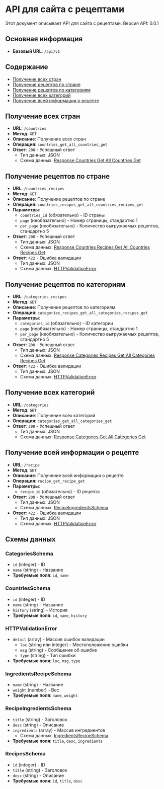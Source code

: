 # API для сайта с рецептами

Этот документ описывает API для сайта с рецептами. Версия API: 0.0.1

## Основная информация

- **Базовый URL**: `/api/v1`

## Содержание

- [Получение всех стран](#получение-всех-стран)
- [Получение рецептов по стране](#получение-рецептов-по-стране)
- [Получение рецептов по категориям](#получение-рецептов-по-категориям)
- [Получение всех категорий](#получение-всех-категорий)
- [Получение всей информации о рецепте](#получение-всей-информации-о-рецепте)

## Получение всех стран

- **URL**: `/countries`
- **Метод**: `GET`
- **Описание**: Получение всех стран
- **Операция**: `countries_get_all_countries_get`
- **Ответ**: `200` - Успешный ответ
  - Тип данных: JSON
  - Схема данных: [Response Countries Get All Countries Get](#response-countries-get-all-countries-get)

## Получение рецептов по стране

- **URL**: `/countries_recipes`
- **Метод**: `GET`
- **Описание**: Получение рецептов по стране
- **Операция**: `countries_recipes_get_all_countries_recipes_get`
- **Параметры**:
  - `countries_id` (обязательно) - ID страны
  - `page` (необязательно) - Номер страницы, стандартно 1
  - `per_page` (необязательно) - Количество выгружаемых рецептов, стандартно 5
- **Ответ**: `200` - Успешный ответ
  - Тип данных: JSON
  - Схема данных: [Response Countries Recipes Get All Countries Recipes Get](#response-countries-recipes-get-all-countries-recipes-get)
- **Ответ**: `422` - Ошибка валидации
  - Тип данных: JSON
  - Схема данных: [HTTPValidationError](#httpvalidationerror)

## Получение рецептов по категориям

- **URL**: `/categories_recipes`
- **Метод**: `GET`
- **Описание**: Получение рецептов по категориям
- **Операция**: `categories_recipes_get_all_categories_recipes_get`
- **Параметры**:
  - `categories_id` (обязательно) - ID категории
  - `page` (необязательно) - Номер страницы, стандартно 1
  - `per_page` (необязательно) - Количество выгружаемых рецептов, стандартно 5
- **Ответ**: `200` - Успешный ответ
  - Тип данных: JSON
  - Схема данных: [Response Categories Recipes Get All Categories Recipes Get](#response-categories-recipes-get-all-categories-recipes-get)
- **Ответ**: `422` - Ошибка валидации
  - Тип данных: JSON
  - Схема данных: [HTTPValidationError](#httpvalidationerror)

## Получение всех категорий

- **URL**: `/categories`
- **Метод**: `GET`
- **Описание**: Получение всех категорий
- **Операция**: `сategories_get_all_categories_get`
- **Ответ**: `200` - Успешный ответ
  - Тип данных: JSON
  - Схема данных: [Response Сategories Get All Categories Get](#response-сategories-get-all-categories-get)

## Получение всей информации о рецепте

- **URL**: `/recipe`
- **Метод**: `GET`
- **Описание**: Получение всей информации о рецепте
- **Операция**: `recipe_get_recipe_get`
- **Параметры**:
  - `recipe_id` (обязательно) - ID рецепта
- **Ответ**: `200` - Успешный ответ
  - Тип данных: JSON
  - Схема данных: [RecipeIngredientsSchema](#recipeingredientsschema)
- **Ответ**: `422` - Ошибка валидации
  - Тип данных: JSON
  - Схема данных: [HTTPValidationError](#httpvalidationerror)

## Схемы данных

### CategoriesSchema

- `id` (integer) - ID
- `name` (string) - Название
- **Требуемые поля**: `id`, `name`

### CountriesSchema

- `id` (integer) - ID
- `name` (string) - Название
- `history` (string) - История
- **Требуемые поля**: `id`, `name`, `history`

### HTTPValidationError

- `detail` (array) - Массив ошибок валидации
  - `loc` (string или integer) - Местоположение ошибки
  - `msg` (string) - Сообщение об ошибке
  - `type` (string) - Тип ошибки
- **Требуемые поля**: `loc`, `msg`, `type`

### IngredientsRecipeSchema

- `name` (string) - Название
- `weight` (number) - Вес
- **Требуемые поля**: `name`, `weight`

### RecipeIngredientsSchema

- `title` (string) - Заголовок
- `desc` (string) - Описание
- `ingredients` (array) - Массив ингредиентов
  - Схема данных: [IngredientsRecipeSchema](#ingredientsrecipeschema)
- **Требуемые поля**: `title`, `desc`, `ingredients`

### RecipesSchema

- `id` (integer) - ID
- `title` (string) - Заголовок
- `desc` (string) - Описание
- **Требуемые поля**: `id`, `title`, `desc`

